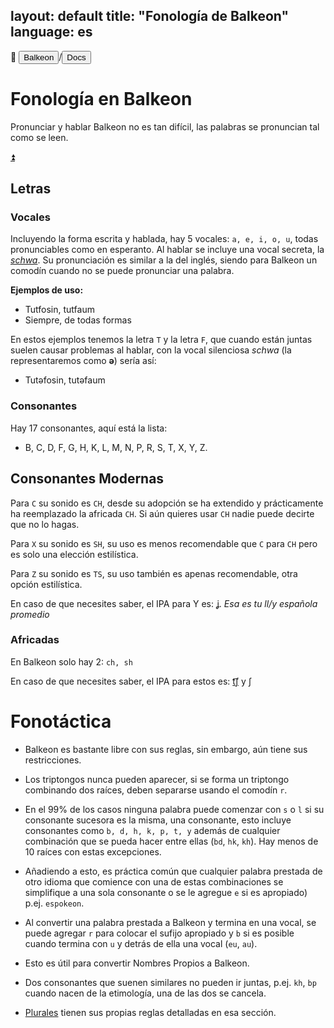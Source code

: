 layout: default
title: "Fonología de Balkeon"
language: es
---

📂 <button class="button-16" role="button" onclick="location.href='../../index'">Balkeon</button>/<button class="button-16" role="button" onclick="location.href='../index'">Docs</button>

# Fonología en Balkeon

Pronunciar y hablar Balkeon no es tan difícil, las palabras se pronuncian tal como se leen.

<a name="top"></a>
<a class="top-link hide" href="#top">⏫️</a>

## Letras

### Vocales

Incluyendo la forma escrita y hablada, hay 5 vocales: `a, e, i, o, u`, todas pronunciables como en esperanto. Al hablar se incluye una vocal secreta, la [*schwa*](https://es.m.wikipedia.org/wiki/Schwa). Su pronunciación es similar a la del inglés, siendo para Balkeon un comodín cuando no se puede pronunciar una palabra.

**Ejemplos de uso:**

- Tutfosin, tutfaum
- Siempre, de todas formas

En estos ejemplos tenemos la letra `T` y la letra `F`, que cuando están juntas suelen causar problemas al hablar, con la vocal silenciosa *schwa* (la representaremos como **ə**) sería así:

- Tutəfosin, tutəfaum

### Consonantes

Hay 17 consonantes, aquí está la lista:

- B, C, D, F, G, H, K, L, M, N, P, R, S, T, X, Y, Z.

## Consonantes Modernas

Para `C` su sonido es `CH`, desde su adopción se ha extendido y prácticamente ha reemplazado la africada `CH`. Si aún quieres usar `CH` nadie puede decirte que no lo hagas.

Para `X` su sonido es `SH`, su uso es menos recomendable que `C` para `CH` pero es solo una elección estilística.

Para `Z` su sonido es `TS`, su uso también es apenas recomendable, otra opción estilística.

En caso de que necesites saber, el IPA para Y es: [ʝ](https://es.m.wikipedia.org/wiki/%EA%9E%B2). *Esa es tu ll/y española promedio*

### Africadas

En Balkeon solo hay 2: `ch, sh`

En caso de que necesites saber, el IPA para estos es: [t͡ʃ](https://es.m.wikipedia.org/wiki/Africada_postalveolar_sorda) y ʃ

# Fonotáctica

- Balkeon es bastante libre con sus reglas, sin embargo, aún tiene sus restricciones.

- Los triptongos nunca pueden aparecer, si se forma un triptongo combinando dos raíces, deben separarse usando el comodín `r`.

- En el 99% de los casos ninguna palabra puede comenzar con `s` o `l` si su consonante sucesora es la misma, una consonante, esto incluye consonantes como `b, d, h, k, p, t, y` además de cualquier combinación que se pueda hacer entre ellas (`bd`, `hk`, `kh`). Hay menos de 10 raíces con estas excepciones.

- Añadiendo a esto, es práctica común que cualquier palabra prestada de otro idioma que comience con una de estas combinaciones se simplifique a una sola consonante o se le agregue `e` si es apropiado) p.ej. `espokeon`.

- Al convertir una palabra prestada a Balkeon y termina en una vocal, se puede agregar `r` para colocar el sufijo apropiado y `b` si es posible cuando termina con `u` y detrás de ella una vocal (`eu`, `au`).

- Esto es útil para convertir Nombres Propios a Balkeon.

- Dos consonantes que suenen similares no pueden ir juntas, p.ej. `kh`, `bp` cuando nacen de la etimología, una de las dos se cancela.

- [Plurales](../../grammar/words/#plurals) tienen sus propias reglas detalladas en esa sección.
